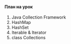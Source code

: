 #### План на урок

1. Java Collection Framework
2. HashMap
3. HashSet
4. Iterable & Iterator
5. class Collections
